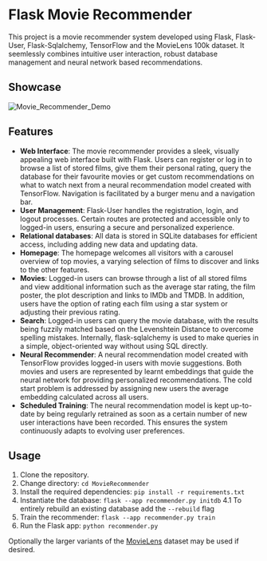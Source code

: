 # Flask Movie Recommender

This project is a movie recommender system developed using Flask, Flask-User, Flask-Sqlalchemy, TensorFlow and the MovieLens 100k dataset. It seemlessly combines intuitive user interaction, robust database management and neural network based recommendations.

## Showcase

![Movie_Recommender_Demo](https://github.com/GerritBartels/AIandTheWeb/assets/64156238/b2693f09-06d6-49db-9bc8-fe99253d8e6e)


## Features

- **Web Interface**: The movie recommender provides a sleek, visually appealing web interface built with Flask. Users can register or log in to browse a list of stored films, give them their personal rating, query the database for their favourite movies or get custom recommendations on what to watch next from a neural recommendation model created with TensorFlow. Navigation is facilitated by a burger menu and a navigation bar.
- **User Management**:  Flask-User handles the registration, login, and logout processes. Certain routes are protected and accessible only to logged-in users, ensuring a secure and personalized experience.
- **Relational databases**: All data is stored in SQLite databases for efficient access, including adding new data and updating data.
- **Homepage**: The homepage welcomes all visitors with a carousel overview of top movies, a varying selection of films to discover and links to the other features.
- **Movies**: Logged-in users can browse through a list of all stored films and view additional information such as the average star rating, the film poster, the plot description and links to IMDb and TMDB. In addition, users have the option of rating each film using a star system or adjusting their previous rating.
- **Search**: Logged-in users can query the movie database, with the results being fuzzily matched based on the Levenshtein Distance to overcome spelling mistakes. Internally, flask-sqlalchemy is used to make queries in a simple, object-oriented way without using SQL directly.
- **Neural Recommender**: A neural recommendation model created with TensorFlow provides logged-in users with movie suggestions. Both movies and users are represented by learnt embeddings that guide the neural network for providing personalized recommendations. The cold start problem is addressed by assigning new users the average embedding calculated across all users.
- **Scheduled Training**: The neural recommendation model is kept up-to-date by being regularly retrained as soon as a certain number of new user interactions have been recorded. This ensures the system continuously adapts to evolving user preferences.


## Usage

1. Clone the repository. 
2. Change directory: `cd MovieRecommender`
3. Install the required dependencies: `pip install -r requirements.txt`
4. Instantiate the database: `flask --app recommender.py initdb`
   4.1 To entirely rebuild an existing database add the `--rebuild` flag
5. Train the recommender: `flask --app recommender.py train`
6. Run the Flask app: `python recommender.py`

Optionally the larger variants of the [MovieLens](https://grouplens.org/datasets/movielens/) dataset may be used if desired. 
